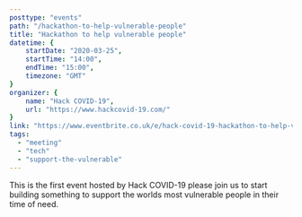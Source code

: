 ```yaml
---
posttype: "events"
path: "/hackathon-to-help-vulnerable-people"
title: "Hackathon to help vulnerable people"
datetime: {
	startDate: "2020-03-25",
	startTime: "14:00",
	endTime: "15:00",
	timezone: "GMT"
}
organizer: {
	name: "Hack COVID-19",
	url: "https://www.hackcovid-19.com/"
}
link: "https://www.eventbrite.co.uk/e/hack-covid-19-hackathon-to-help-vulnerable-people-tickets-100614269990"
tags:
  - "meeting"
  - "tech"
  - "support-the-vulnerable"
---
```


This is the first event hosted by Hack COVID-19 please join us to start building something to support the worlds most vulnerable people in their time of need.
